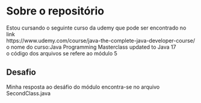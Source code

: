 <h1>Sobre o repositório</h1>
Estou cursando o seguinte curso da udemy que pode ser encontrado no link <br>
https://www.udemy.com/course/java-the-complete-java-developer-course/<br>
o nome do curso:Java Programming Masterclass updated to Java 17<br>
o código dos arquivos se refere ao módulo 5
<h2>Desafio</h2>
Minha resposta ao desáfio do módulo encontra-se no arquivo SecondClass.java
